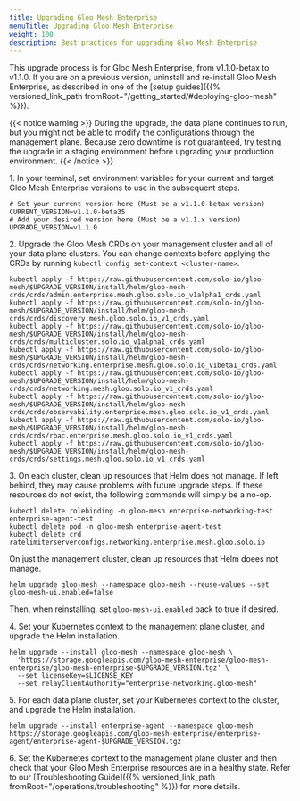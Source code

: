 ```yaml
---
title: Upgrading Gloo Mesh Enterprise
menuTitle: Upgrading Gloo Mesh Enterprise
weight: 100
description: Best practices for upgrading Gloo Mesh Enterprise
---
```


This upgrade process is for Gloo Mesh Enterprise, from v1.1.0-betax to v1.1.0. If you are on a previous version, uninstall and re-install Gloo Mesh Enterprise, as described in one of the [setup guides]({{% versioned_link_path fromRoot="/getting_started/#deploying-gloo-mesh" %}}).

{{< notice warning >}}
During the upgrade, the data plane continues to run, but you might not be able to modify the configurations through the management plane. Because zero downtime is not guaranteed, try testing the upgrade in a staging environment before upgrading your production environment.
{{< /notice >}}

1\. In your terminal, set environment variables for your current and target Gloo Mesh Enterprise versions to use in the subsequent steps.

```shell
# Set your current version here (Must be a v1.1.0-betax version)
CURRENT_VERSION=v1.1.0-beta35
# Add your desired version here (Must be a v1.1.x version)
UPGRADE_VERSION=v1.1.0
```

2\. Upgrade the Gloo Mesh CRDs on your management cluster and all of your data plane clusters. You can change contexts before applying the CRDs by running `kubectl config set-context <cluster-name>`.
```shell
kubectl apply -f https://raw.githubusercontent.com/solo-io/gloo-mesh/$UPGRADE_VERSION/install/helm/gloo-mesh-crds/crds/admin.enterprise.mesh.gloo.solo.io_v1alpha1_crds.yaml
kubectl apply -f https://raw.githubusercontent.com/solo-io/gloo-mesh/$UPGRADE_VERSION/install/helm/gloo-mesh-crds/crds/discovery.mesh.gloo.solo.io_v1_crds.yaml
kubectl apply -f https://raw.githubusercontent.com/solo-io/gloo-mesh/$UPGRADE_VERSION/install/helm/gloo-mesh-crds/crds/multicluster.solo.io_v1alpha1_crds.yaml
kubectl apply -f https://raw.githubusercontent.com/solo-io/gloo-mesh/$UPGRADE_VERSION/install/helm/gloo-mesh-crds/crds/networking.enterprise.mesh.gloo.solo.io_v1beta1_crds.yaml
kubectl apply -f https://raw.githubusercontent.com/solo-io/gloo-mesh/$UPGRADE_VERSION/install/helm/gloo-mesh-crds/crds/networking.mesh.gloo.solo.io_v1_crds.yaml
kubectl apply -f https://raw.githubusercontent.com/solo-io/gloo-mesh/$UPGRADE_VERSION/install/helm/gloo-mesh-crds/crds/observability.enterprise.mesh.gloo.solo.io_v1_crds.yaml
kubectl apply -f https://raw.githubusercontent.com/solo-io/gloo-mesh/$UPGRADE_VERSION/install/helm/gloo-mesh-crds/crds/rbac.enterprise.mesh.gloo.solo.io_v1_crds.yaml
kubectl apply -f https://raw.githubusercontent.com/solo-io/gloo-mesh/$UPGRADE_VERSION/install/helm/gloo-mesh-crds/crds/settings.mesh.gloo.solo.io_v1_crds.yaml
```

3\. On each cluster, clean up resources that Helm does not manage. If left behind, they
may cause problems with future upgrade steps. If these resources do not exist, the following
commands will simply be a no-op.
```shell
kubectl delete rolebinding -n gloo-mesh enterprise-networking-test enterprise-agent-test
kubectl delete pod -n gloo-mesh enterprise-agent-test
kubectl delete crd ratelimiterserverconfigs.networking.enterprise.mesh.gloo.solo.io
```

On just the management cluster, clean up resources that Helm doees not manage.
```shell
helm upgrade gloo-mesh --namespace gloo-mesh --reuse-values --set gloo-mesh-ui.enabled=false
```
Then, when reinstalling, set `gloo-mesh-ui.enabled` back to true if desired.

4\. Set your Kubernetes context to the management plane cluster, and upgrade the Helm installation.
```shell
helm upgrade --install gloo-mesh --namespace gloo-mesh \
  'https://storage.googleapis.com/gloo-mesh-enterprise/gloo-mesh-enterprise/gloo-mesh-enterprise-$UPGRADE_VERSION.tgz' \
  --set licenseKey=$LICENSE_KEY
  --set relayClientAuthority="enterprise-networking.gloo-mesh"
```

5\. For each data plane cluster, set your Kubernetes context to the cluster, and upgrade the Helm installation.
```shell
helm upgrade --install enterprise-agent --namespace gloo-mesh https://storage.googleapis.com/gloo-mesh-enterprise/enterprise-agent/enterprise-agent-$UPGRADE_VERSION.tgz
```

6\. Set the Kubernetes context to the management plane cluster and then check that your Gloo Mesh Enterprise resources are in a healthy state. Refer to our
[Troubleshooting Guide]({{% versioned_link_path fromRoot="/operations/troubleshooting" %}}) for more details.
